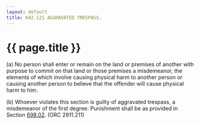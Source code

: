 ```yaml
---
layout: default 
title: 642.121 AGGRAVATED TRESPASS.
---
```


{{ page.title }}
================

​(a) No person shall enter or remain on the land or premises of another
with purpose to commit on that land or those premises a misdemeanor, the
elements of which involve causing physical harm to another person or
causing another person to believe that the offender will cause physical
harm to him.

​(b) Whoever violates this section is guilty of aggravated trespass, a
misdemeanor of the first degree. Punishment shall be as provided in
Section [698.02](38e2f631.html). (ORC 2911.211)
